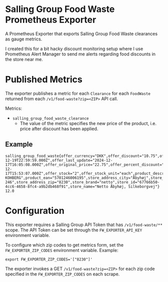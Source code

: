 # Salling Group Food Waste Prometheus Exporter
A Prometheus Exporter that exports Salling Group Food Waste clearances as gauge metrics.

I created this for a bit hacky discount monitoring setup where I use Prometheus Alert Manager to send me alerts regarding food discounts in the store near me.

# Published Metrics
The exporter publishes a metric for each `Clearance` for each `FoodWaste` returned from each `/v1/food-waste?zip=<ZIP>` API call.

Metrics: 
- `salling_group_food_waste_clearance`
  -  The value of the metric specifies the new price of the product, i.e. price after discount has been applied.

## Example
```
salling_group_food_waste{offer_currency="DKK",offer_discount="10.75",offer_ean="5712580370088",offer_end_time="2024-12-19T22:59:59.000Z",offer_last_update="2024-12-17T16:05:08.000Z",offer_original_price="22.75",offer_percent_discount="47.25",offer_start_time="2024-12-17T15:53:07.000Z",offer_stock="2",offer_stock_unit="each",product_description="SOLSKINSBOLLER KOHBERG",product_ean="5701246006195",store_address_city="Åbyhøj",store_address_country="DK",store_address_street="Silkeborgvej 246",store_address_zip="8230",store_brand="netto",store_id="67766b50-4cc6-4658-8fc4-a9b2db468f91",store_name="Netto Åbyhøj, Silkeborgvej"} 12.0
```

# Configuration
This exporter requires a Salling Group API Token that has `/v1/food-waste/**` scope.
The API Token can be set through the `FW_EXPORTER_API_KEY` environment variable.

To configure which zip codes to get metrics form, set the `FW_EXPORTER_ZIP_CODES` environment variable. 
Example: 
```
export FW_EXPORTER_ZIP_CODES='["8230"]'
```
The exporter invokes a GET `/v1/food-waste?zip=<ZIP>` for each zip code specified in the `FW_EXPORTER_ZIP_CODES` on each scrape. 
